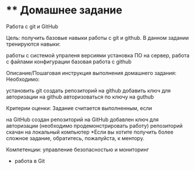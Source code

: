 # ** Домашнее задание
Работа с git и GitHub

Цель:
получить базовые навыки работы с git и github.
В данном задании тренируются навыки:

работы с системой упраленя версиями
установка ПО на сервер, работа с файлами конфигурации
базовая работа с github

Описание/Пошаговая инструкция выполнения домашнего задания:
Необходимо:

установить git
создать репозиторий на github
добавить ключ для авторизации на github
авторизоваться по ключу на guthub

Критерии оценки:
Задание считается выполненным, если

на GitHub создан репозиторий
на GitHub добавлен ключ для авторизации (необходимо продемонстрировать работу)
репозиторий скачан на локальный компьютер
*Если вы хотите получить более сложное задание, обратитесь, пожалуйста, к ментору.


Компетенции:
управление безопасностью и мониторинг
- работа в Git

